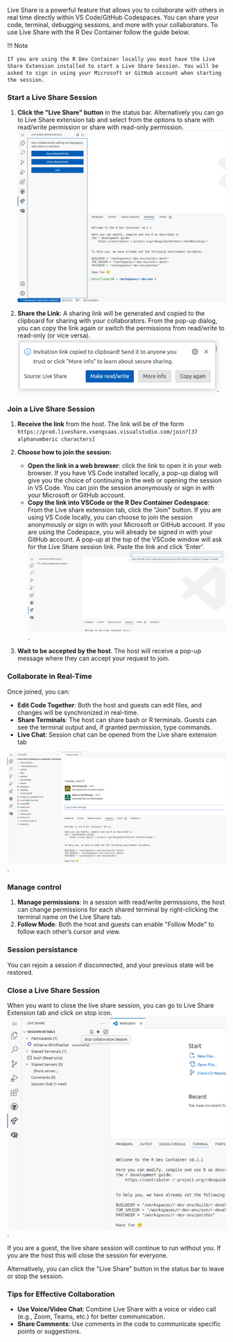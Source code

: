 Live Share is a powerful feature that allows you to collaborate with others in real time directly within VS Code/GitHub Codespaces. You can share your code, terminal, debugging sessions, and more with your collaborators. To use Live Share with the R Dev Container follow the guide below.

!!! Note

    If you are using the R Dev Container locally you must have the Live Share Extension installed to start a Live Share Session. You will be asked to sign in using your Microsoft or GitHub account when starting the session.

### Start a Live Share Session

1. **Click the "Live Share" button** in the status bar.
Alternatively you can go to Live Share extension tab and select from the options to share with read/write permission or share with read-only permission.
![alt text](../assets/live-share.png)

2. **Share the Link**: A sharing link will be generated and copied to the clipboard for sharing with your collaborators. From the pop-up dialog, you can copy the link again or switch the permissions from read/write to read-only (or vice versa).
![alt text](../assets/live-share2.png)

### Join a Live Share Session

1. **Receive the link** from the host. The link will be of the form `https://prod.liveshare.vsengsaas.visualstudio.com/join?[37 alphanumberic characters]`
2. **Choose how to join the session:**

    - **Open the link in a web browser**: click the link to open it in your web browser. If you have VS Code installed locally, a pop-up dialog will give you the choice of continuing in the web or opening the session in VS Code. You can join the session anonymously or sign in with your Microsoft or GitHub account.
    - **Copy the link into VSCode or the R Dev Container Codespace**: From the Live share extension tab, click the "Join" button. If you are using VS Code locally, you can choose to join the session anonymously or sign in with your Microsoft or GitHub account. If you are using the Codespace, you will already be signed in with your GitHub account. A pop-up at the top of the VSCode window will ask for the Live Share session link. Paste the link and click 'Enter'.
![alt text](../assets/live-share3.png). 

3. **Wait to be accepted by the host**. The host will receive a pop-up message where they can accept your request to join.

### Collaborate in Real-Time

Once joined, you can:

- **Edit Code Together**: Both the host and guests can edit files, and changes will be synchronized in real-time.
- **Share Terminals**: The host can share bash or R terminals. Guests can see the terminal output and, if granted permission, type commands.
- **Live Chat**: Session chat can be opened from the Live share extension tab

![alt text](../assets/live-share5.png).

### Manage control

1. **Manage permissions**: In a session with read/write permissions, the host can change permissions for each shared terminal by right-clicking the terminal name on the Live Share tab.
2. **Follow Mode**: Both the host and guests can enable "Follow Mode" to follow each other’s cursor and view.

### Session persistance

You can rejoin a session if disconnected, and your previous state will be restored.

### Close a Live Share Session

When you want to close the live share session, you can go to Live Share Extension tab and click on stop icon. 
![alt text](../assets/live-share4.png).

If you are a guest, the live share session will continue to run without you. If you are the host this will close the session for everyone.

Alternatively, you can click the "Live Share" button in the status bar to leave or stop the session.

### Tips for Effective Collaboration

- **Use Voice/Video Chat**: Combine Live Share with a voice or video call (e.g., Zoom, Teams, etc.) for better communication.
- **Share Comments**: Use comments in the code to communicate specific points or suggestions.
